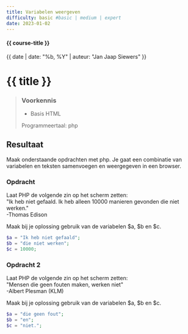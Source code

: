 ```yaml
---
title: Variabelen weergeven
difficulty: basic #basic | medium | expert
date: 2023-01-02
---
```


#### {{ course-title }}
{{ date | date: "%b, %Y" | auteur: "Jan Jaap Siewers" }}


# {{ title }}

> ### Voorkennis
> * Basis HTML
> 
> Programmeertaal: php

## Resultaat
Maak onderstaande opdrachten met php. Je gaat een combinatie van variabelen en teksten samenvoegen en weergegeven in een browser.

### Opdracht
Laat PHP de volgende  zin op het scherm zetten:  
"Ik heb niet gefaald. Ik heb alleen 10000 manieren gevonden die niet werken."  
-Thomas Edison  
  
Maak bij je oplossing gebruik van de variabelen $a, $b en $c.

```php
$a = "Ik heb niet gefaald";
$b = "die niet werken";
$c = 10000;
```
### Opdracht 2
Laat PHP de volgende  zin op het scherm zetten:  
"Mensen die geen fouten maken, werken niet"  
-Albert Plesman (KLM)

Maak bij je oplossing gebruik van de variabelen $a, $b en $c.

```php
$a = "die geen fout";
$b = "en";
$c = "niet.";
```

